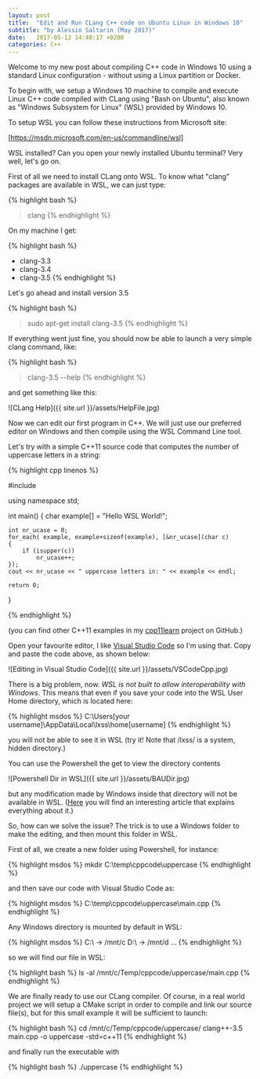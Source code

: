 ```yaml
---
layout: post
title:  "Edit and Run CLang C++ code on Ubuntu Linux in Windows 10"
subtitle: "by Alessio Saltarin (May 2017)"
date:   2017-05-12 14:40:17 +0200
categories: C++
---
```

Welcome to my new post about compiling C++ code in Windows 10 using a standard Linux configuration - without using a Linux partition or Docker.

To begin with, we setup a Windows 10 machine to compile and execute Linux C++ code compiled with CLang using "Bash on Ubuntu", also known as "Windows Subsystem for Linux" (WSL) provided by Windows 10.

To setup WSL you can follow these instructions from Microsoft site: 

[https://msdn.microsoft.com/en-us/commandline/wsl]

WSL installed? Can you open your newly installed Ubuntu terminal? Very well, let's go on.

First of all we need to install CLang onto WSL. To know what "clang" packages are available in WSL, we can just type:

{% highlight bash %}
> clang
{% endhighlight %}

On my machine I get:

{% highlight bash %}
* clang-3.3
* clang-3.4
* clang-3.5
{% endhighlight %}

Let's go ahead and install version 3.5

{% highlight bash %}
> sudo apt-get install clang-3.5
{% endhighlight %}

If everything went just fine, you should now be able to launch a very simple clang command, like:

{% highlight bash %}
> clang-3.5 --help
{% endhighlight %}

and get something like this:

![CLang Help]({{ site.url }}/assets/HelpFile.jpg)

Now we can edit our first program in C++. We will just use our preferred editor on Windows and then compile using the WSL Command Line tool. 

Let's try with a simple C++11 source code that computes the number of uppercase letters in a string:

{% highlight cpp linenos %}

#include <iostream>

using namespace std;

int main()
{
    char example[] = "Hello WSL World!";

    int nr_ucase = 0;
    for_each( example, example+sizeof(example), [&nr_ucase](char c)
    {
        if (isupper(c))
            nr_ucase++;
    });
    cout << nr_ucase << " uppercase letters in: " << example << endl;

    return 0;
}

{% endhighlight %}

(you can find other C++11 examples in my [cpp11learn] project on GitHub.)

Open your favourite editor, I like [Visual Studio Code] so I'm using that. Copy and paste the code above, as shown below:

![Editing in Visual Studio Code]({{ site.url }}/assets/VSCodeCpp.jpg)

There is a big problem, now. *WSL is not built to allow interoperability with Windows*. This means that even if you save your code into the WSL User Home directory, which is located here:

{% highlight msdos %}
C:\Users\[your username]\AppData\Local\lxss\home\[username]
{% endhighlight %}

you will not be able to see it in WSL (try it! Note that /lxss/ is a system, hidden directory.)

You can use the Powershell the get to view the directory contents

![Powershell Dir in WSL]({{ site.url }}/assets/BAUDir.jpg)

but any modification made by Windows inside that directory will not be available in WSL. ([Here] you will find an interesting article that explains everything about it.)

So, how can we solve the issue? The trick is to use a Windows folder to make the editing, and then mount this folder in WSL.

First of all, we create a new folder using Powershell, for instance:

{% highlight msdos %}
mkdir C:\temp\cppcode\uppercase
{% endhighlight %}

and then save our code with Visual Studio Code as:

{% highlight msdos %}
C:\temp\cppcode\uppercase\main.cpp
{% endhighlight %}

Any Windows directory is mounted by default in WSL:

{% highlight msdos %}
C:\ -> /mnt/c
D:\ -> /mnt/d
...
{% endhighlight %}

so we will find our file in WSL:

{% highlight bash %}
ls -al /mnt/c/Temp/cppcode/uppercase/main.cpp
{% endhighlight %}

We are finally ready to use our CLang compiler. Of course, in a real world project we will setup a CMake script in order to compile and link our source file(s), but for this small example it will be sufficient to launch:

{% highlight bash %}
cd /mnt/c/Temp/cppcode/uppercase/
clang++-3.5 main.cpp -o uppercase -std=c++11
{% endhighlight %}

and finally run the executable with

{% highlight bash %}
./uppercase
{% endhighlight %}

[https://msdn.microsoft.com/en-us/commandline/wsl]: https://msdn.microsoft.com/en-us/commandline/wsl/about
[cpp11learn]:   https://github.com/guildenstern70/cpp11learn
[Visual Studio Code]: https://code.visualstudio.com/
[here]:     https://blogs.msdn.microsoft.com/commandline/2016/11/17/do-not-change-linux-files-using-windows-apps-and-tools/
